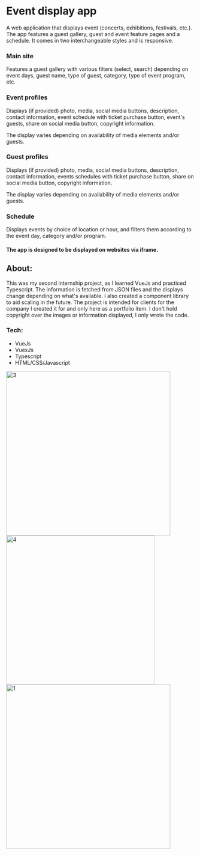 # Event display app

A web application that displays event (concerts, exhibitions, festivals, etc.).
The app features a guest gallery, guest and event feature pages and a schedule.
It comes in two interchangeable styles and is responsive.

### Main site

Features a guest gallery with various filters (select, search) depending on event days, guest name, type of guest, category, type of event program, etc.

### Event profiles

Displays (if provided) photo, media, social media buttons, description, contact information, event schedule with ticket purchase button, event's guests, share on social media button, copyright information.

The display varies depending on availability of media elements and/or guests.

### Guest profiles

Displays (if provided) photo, media, social media buttons, description, contact information, events schedules with ticket purchase button, share on social media button, copyright information.

The display varies depending on availability of media elements and/or guests.

### Schedule

Displays events by choice of location or hour, and filters them according to the event day, category and/or program.

#### The app is designed to be displayed on websites via iframe.

## About:

This was my second internship project, as I learned VueJs and practiced Typescript. The information is fetched from JSON files and the displays change depending on what's available. I also created a component library to aid scaling in the future. The project is intended for clients for the company I created it for and only here as a portfolio item. I don't hold copyright over the images or information displayed, I only wrote the code.

### Tech:

- VueJs
- VuexJs
- Typescript
- HTML/CSS/Javascript

<img width="438" alt="3" src="https://user-images.githubusercontent.com/78496780/160887363-8f19b99f-7fcc-451f-883c-4e885e1f2845.png">
<img width="396" alt="4" src="https://user-images.githubusercontent.com/78496780/160887372-3e70ae51-4a24-4aa6-b6e7-c3cd30008aae.png">
<img width="438" alt="1" src="https://user-images.githubusercontent.com/78496780/160887354-a785948e-565a-48c3-a991-0eb7ecb7382f.png">
